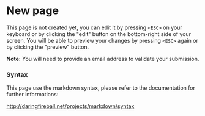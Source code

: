 # New page

This page is not created yet, you can edit it by pressing ```<ESC>``` on your keyboard or by clicking the "edit" button on the bottom-right side of your screen. You will be able to preview your changes by pressing ```<ESC>``` again or by clicking the "preview" button.

**Note:** You will need to provide an email address to validate your submission.

### Syntax

This page use the markdown syntax, please refer to the documentation for further informations:

<http://daringfireball.net/projects/markdown/syntax>
